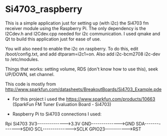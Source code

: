 # Si4703_raspberry

This is a simple application just for setting up (with i2c) the Si4703 fm 
receiver module using the Raspberry Pi. The only dependency is the 
I2Cdev.h and I2Cdev.cpp needed for i2c communication. I used qmake and Qt to 
build this application just for ease of use.

You will also need to enable the i2c on raspberry. To do this, edit
/boot/config.txt, and add dtparam=i2c1=on. Also add i2c-bcm2708
i2c-dev to /etc/modules.

Things that works: setting volume, RDS (don't know how to use this),
seek UP/DOWN, set channel.

This code is mostly from
http://www.sparkfun.com/datasheets/BreakoutBoards/Si4703_Example.pde

* For this project i used the https://www.sparkfun.com/products/10663
(SparkFun FM Tuner Evaluation Board - Si4703)

* Raspberry Pi to Si4703 connections I used:

Rpi               Si4703
3V3-------------->3.3V
GND-------------->GND
SDA-------------->SDIO
SCL-------------->SCLK
GPIO23----------->RST
